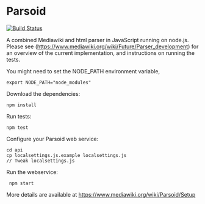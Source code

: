 Parsoid
=======

[![Build Status](https://travis-ci.org/wikimedia/parsoid.svg?branch=master)](https://travis-ci.org/wikimedia/parsoid)

A combined Mediawiki and html parser in JavaScript running on node.js. Please
see (https://www.mediawiki.org/wiki/Future/Parser_development) for an overview
of the current implementation, and instructions on running the tests.

You might need to set the NODE_PATH environment variable,
```shell
export NODE_PATH="node_modules"
```

Download the dependencies:
```shell
npm install
```

Run tests:
```shell
npm test
```

Configure your Parsoid web service:
```shell
cd api
cp localsettings.js.example localsettings.js
// Tweak localsettings.js
```

Run the webservice:
```shell
 npm start
```

More details are available at https://www.mediawiki.org/wiki/Parsoid/Setup
